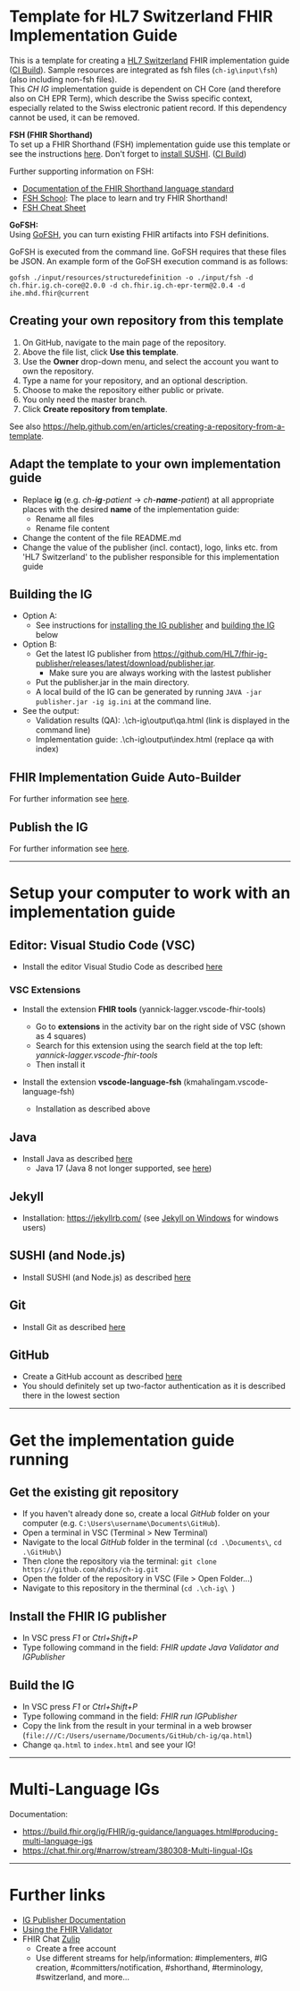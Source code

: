 # Template for HL7 Switzerland FHIR Implementation Guide
This is a template for creating a [HL7 Switzerland](https://www.hl7.ch/) FHIR implementation guide ([CI Build](http://build.fhir.org/ig/ahdis/ch-ig/branches/master/index.html)). Sample resources are integrated as fsh files (`ch-ig\input\fsh`) (also including non-fsh files).   
This *CH IG* implementation guide is dependent on CH Core (and therefore also on CH EPR Term), which describe the Swiss specific context, especially related to the Swiss electronic patient record. If this dependency cannot be used, it can be removed.

**FSH (FHIR Shorthand)**    
To set up a FHIR Shorthand (FSH) implementation guide use this template or see the instructions [here](https://fshschool.org/docs/sushi/project/). Don't forget to [install SUSHI](https://fshschool.org/docs/sushi/installation/). ([CI Build](http://build.fhir.org/ig/ahdis/ch-ig/branches/master/index.html))  

Further supporting information on FSH:
* [Documentation of the FHIR Shorthand language standard](http://hl7.org/fhir/uv/shorthand/)
* [FSH School](https://fshschool.org/): The place to learn and try FHIR Shorthand!
* [FSH Cheat Sheet](http://build.fhir.org/ig/HL7/fhir-shorthand/FSHQuickReference.pdf)

**GoFSH:**      
Using [GoFSH](https://fshschool.org/docs/gofsh/), you can turn existing FHIR artifacts into FSH definitions.

GoFSH is executed from the command line. GoFSH requires that these files be JSON. An example form of the GoFSH execution command is as follows:
```
gofsh ./input/resources/structuredefinition -o ./input/fsh -d ch.fhir.ig.ch-core@2.0.0 -d ch.fhir.ig.ch-epr-term@2.0.4 -d ihe.mhd.fhir@current
```

## Creating your own repository from this template
1. On GitHub, navigate to the main page of the repository.
2. Above the file list, click **Use this template**. 
3. Use the **Owner** drop-down menu, and select the account you want to own the repository. 
4. Type a name for your repository, and an optional description. 
5. Choose to make the repository either public or private.
6. You only need the master branch.
7. Click **Create repository from template**.

See also https://help.github.com/en/articles/creating-a-repository-from-a-template.

## Adapt the template to your own implementation guide
* Replace **ig** (e.g. *ch-**ig**-patient* &rarr; *ch-**name**-patient*) at all appropriate places with the desired **name** of the implementation guide:  
    * Rename all files
    * Rename file content
* Change the content of the file README.md
* Change the value of the publisher (incl. contact), logo, links etc. from 'HL7 Switzerland' to the publisher responsible for this implementation guide

## Building the IG
* Option A:
   * See instructions for [installing the IG publisher](#install-the-fhir-ig-publisher) and [building the IG](#build-the-ig) below
* Option B:   
   * Get the latest IG publisher from https://github.com/HL7/fhir-ig-publisher/releases/latest/download/publisher.jar. 
      * Make sure you are always working with the lastest publisher 
   * Put the publisher.jar in the main directory.
   * A local build of the IG can be generated by running `JAVA -jar publisher.jar -ig ig.ini` at the command line.
* See the output:
   * Validation results (QA): .\ch-ig\output\qa.html (link is displayed in the command line)
   * Implementation guide: .\ch-ig\output\index.html (replace qa with index)

## FHIR Implementation Guide Auto-Builder
For further information see [here](https://github.com/FHIR/auto-ig-builder#fhir-implementation-guide-auto-builder).

## Publish the IG
For further information see [here](https://github.com/ahdis/k8s-fhir.ch#publish-an-implementation-guide-ch-xyz-with-a-version-eg-010).

***************************

# Setup your computer to work with an implementation guide

## Editor: Visual Studio Code (VSC)
* Install the editor Visual Studio Code as described [here](https://code.visualstudio.com/docs/setup/setup-overview)

### VSC Extensions
* Install the extension **FHIR tools** (yannick-lagger.vscode-fhir-tools)
  * Go to **extensions** in the activity bar on the right side of VSC (shown as 4 squares)
  * Search for this extension using the search field at the top left: *yannick-lagger.vscode-fhir-tools*
  * Then install it

* Install the extension **vscode-language-fsh** (kmahalingam.vscode-language-fsh)
  * Installation as described above

## Java
* Install Java as described [here](https://www.java.com/en/download/help/download_options.html)
   * Java 17 (Java 8 not longer supported, see [here](https://chat.fhir.org/#narrow/stream/179294-committers.2Fannounce/topic/Java.208.20no.20longer.20supported))

## Jekyll
* Installation: https://jekyllrb.com/ (see [Jekyll on Windows](http://jekyll-windows.juthilo.com/2-jekyll-gem/) for windows users)

## SUSHI (and Node.js)
* Install SUSHI (and Node.js) as described [here](https://fshschool.org/docs/sushi/installation/)

## Git
* Install Git as described [here](https://git-scm.com/book/en/v2/Getting-Started-Installing-Git)

## GitHub
* Create a GitHub account as described [here](https://git-scm.com/book/en/v2/GitHub-Account-Setup-and-Configuration)
* You should definitely set up two-factor authentication as it is described there in the lowest section

***************************

# Get the implementation guide running 
## Get the existing git repository
* If you haven't already done so, create a local *GitHub* folder on your computer (e.g. `C:\Users\username\Documents\GitHub`).
* Open a terminal in VSC (Terminal > New Terminal)
* Navigate to the local *GitHub* folder in the terminal (`cd .\Documents\`, `cd .\GitHub\`)
* Then clone the repository via the terminal: `git clone https://github.com/ahdis/ch-ig.git`
* Open the folder of the repository in VSC (File > Open Folder...)
* Navigate to this repository in the therminal (`cd .\ch-ig\ `)

## Install the FHIR IG publisher
* In VSC press *F1* or *Ctrl+Shift+P*
* Type following command in the field: *FHIR update Java Validator and IGPublisher*

## Build the IG
* In VSC press *F1* or *Ctrl+Shift+P*
* Type following command in the field: *FHIR run IGPublisher*
* Copy the link from the result in your terminal in a web browser (`file:///C:/Users/username/Documents/GitHub/ch-ig/qa.html`)
* Change `qa.html` to `index.html` and see your IG!

***************************

# Multi-Language IGs

Documentation:
* https://build.fhir.org/ig/FHIR/ig-guidance/languages.html#producing-multi-language-igs
* https://chat.fhir.org/#narrow/stream/380308-Multi-lingual-IGs

***************************

# Further links
* [IG Publisher Documentation](https://confluence.hl7.org/display/FHIR/IG+Publisher+Documentation)
* [Using the FHIR Validator](https://confluence.hl7.org/display/FHIR/Using+the+FHIR+Validator)
* FHIR Chat [Zulip](chat.fhir.org)
  * Create a free account
  * Use different streams for help/information: #implementers, #IG creation, #committers/notification, #shorthand, #terminology, #switzerland, and more...
